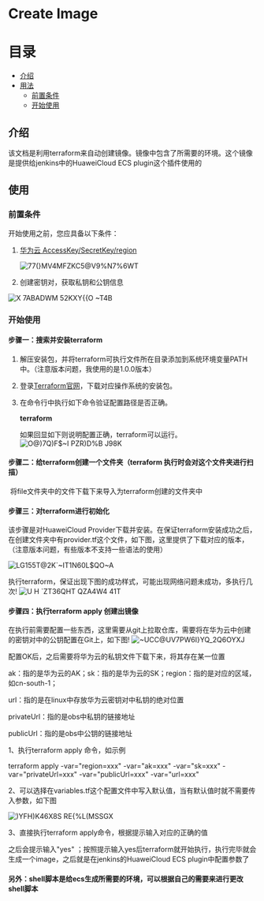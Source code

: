 # Create Image

# 目录

 * [介绍](#introduction)
 * [用法](#usage)
   * [前置条件](#preconditions)
   * [开始使用](#start_use)

## 介绍 <a id ="introduction"/>

该文档是利用terraform来自动创建镜像。镜像中包含了所需要的环境。这个镜像是提供给jenkins中的HuaweiCloud ECS plugin这个插件使用的



## 使用<a id="usage"/>

### 前置条件 <a id="preconditions"/>

开始使用之前，您应具备以下条件：



1. [华为云 AccessKey/SecretKey/region](https://support.huaweicloud.com/devg-apisign/api-sign-provide-aksk.html)

   
   ![77(}MV4MFZKC5@V9%N7%6WT](https://user-images.githubusercontent.com/78532744/136743740-bcda4af9-4bff-450a-8388-a75acdff0ba7.png)


2. 创建密钥对，获取私钥和公钥信息

![X 7ABADWM 52KXY{{O ~T4B](https://user-images.githubusercontent.com/78532744/136743822-c1e3c308-d47c-45ac-b086-65eef0283994.png)




### 开始使用 <a id="start_use"/>

#### 步骤一：搜索并安装terraform 

1. 解压安装包，并将terraform可执行文件所在目录添加到系统环境变量PATH中。（注意版本问题，我使用的是1.0.0版本）

2. 登录[Terraform官网](https://www.terraform.io/downloads.html)，下载对应操作系统的安装包。

3. 在命令行中执行如下命令验证配置路径是否正确。

   **terraform**

   如果回显如下则说明配置正确，terraform可以运行。
![O@)7Q)F$~I PZR)D%B J98K](https://user-images.githubusercontent.com/78532744/136744032-4018a7c4-aa38-4d7f-916c-fde0fedbaf0c.png)

   

#### 步骤二：给terraform创建一个文件夹（terraform 执行时会对这个文件夹进行扫描）

​       将file文件夹中的文件下载下来导入为terraform创建的文件夹中

#### 步骤三：对terraform进行初始化

该步骤是对HuaweiCloud Provider下载并安装。在保证terraform安装成功之后，在创建文件夹中有provider.tf这个文件，如下图，这里提供了下载对应的版本，（注意版本问题，有些版本不支持一些语法的使用）


![LG155T@2K`~IT1N60L$QO~A](https://user-images.githubusercontent.com/78532744/136744082-ab03f99f-500c-4393-a190-dbbce782f16e.png)

执行terraform，保证出现下图的成功样式，可能出现网络问题未成功，多执行几次!
![U H `ZT36QHT QZA4W4 41T](https://user-images.githubusercontent.com/78532744/136744129-32c1a3b3-c2aa-4e1e-b1ed-6b04d0682557.png)




#### 步骤四：执行terraform apply 创建出镜像

​      在执行前需要配置一些东西，这里需要从git上拉取仓库，需要将在华为云中创建的密钥对中的公钥配置在Git上，如下图!
![~UCC@UV7PW6I}YQ_2Q6OYXJ](https://user-images.githubusercontent.com/78532744/136744191-ad548f8b-b024-4f8d-942c-42e661aa5f89.png)


配置OK后，之后需要将华为云的私钥文件下载下来，将其存在某一位置

ak：指的是华为云的AK；sk：指的是华为云的SK；region：指的是对应的区域，如cn-south-1；

url：指的是在linux中存放华为云密钥对中私钥的绝对位置

privateUrl：指的是obs中私钥的链接地址

publicUrl：指的是obs中公钥的链接地址

1、执行terraform apply 命令，如示例

terraform apply -var="region=xxx" -var="ak=xxx" -var="sk=xxx" -var="privateUrl=xxx" -var="publicUrl=xxx" -var="url=xxx"

2、可以选择在variables.tf这个配置文件中写入默认值，当有默认值时就不需要传入参数，如下图

![)YFH)K46X8S RE{%L(MSSGX](https://user-images.githubusercontent.com/78532744/136744222-89186997-a064-4276-981c-0c06d5231b9d.png)


3、直接执行terraform apply命令，根据提示输入对应的正确的值

之后会提示输入"yes" ；按照提示输入yes后terraform就开始执行，执行完毕就会生成一个image，之后就是在jenkins的HuaweiCloud ECS plugin中配置参数了





#### 另外：shell脚本是给ecs生成所需要的环境，可以根据自己的需要来进行更改shell脚本



